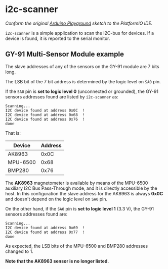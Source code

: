 i2c-scanner
===========

*Conform the original [Arduino Playground](http://playground.arduino.cc/Main/I2cScanner#)
sketch to the PlatformIO IDE.*

`i2c-scanner` is a simple application to scan the I2C-bus for devices.
If a device is found, it is reported to the serial monitor.

GY-91 Multi-Sensor Module example
---------------------------------
The slave addresses of any of the sensors on the GY-91 module are 7 bits long.

The LSB bit of the 7 bit address is determined by the logic level on `SA0` pin.

If the `SA0` pin is **set to logic level 0** (unconnected or grounded),
the GY-91 sensors addresses found are listed by `i2c-scanner` as:

```
Scanning...
I2C device found at address 0x0C  !
I2C device found at address 0x68  !
I2C device found at address 0x76  !
done
```
That is:

Device           | Address
---------------- | ------
AK8963           | 0x0C
MPU-6500         | 0x68
BMP280           | 0x76

The **AK8963** magnetometer is available by means of the MPU-6500
auxiliary I2C Bus Pass-Through mode, and it is directly accessible by the host.
In this configuration the slave address for the AK8963 is always **0x0C**
and doesn't depend on the logic level on `SA0` pin.

On the other hand, if the `SA0` pin is **set to logic level 1** (3.3 V),
the GY-91 sensors addresses found are:
```
Scanning...
I2C device found at address 0x69  !
I2C device found at address 0x77  !
done
```
As expected, the LSB bits of the MPU-6500 and BMP280 addresses changed to 1.

**Note that the AK8963 sensor is no longer listed.**
